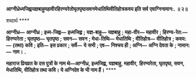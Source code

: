 **आग्नीध्रेध्मजिह्वयज्ञबाहुमहावीरहिरण्यरेतोघृतपृष्ठसवनमेधातिथिवीतिहोत्रकवय इति सर्व** **एवाग्निनामान:. ॥ २॥** 

शब्दार्थ **** 

**आग्नीध्र—** **आग्नीध्र** **; इध्म-जिह्व—** **इध्मजिह्व** **; यज्ञ-बाहु—** **यज्ञबाहु** **; महा-वीर—** **महावीर** **; हिरण्य-रेत:—** **हिरण्यरेता** **; घृतपृष्ठ—** **घृतपृष्ठ** **; सवन—** **सवन** **; मेधा-तिथि—** **मेधातिथि** **; वीतिहोत्र—** **वीतिहोत्र** **; कवय:—** **(तथा) कवि** **; इति—** **इस प्रकार** **; सर्वे—** **ये** **सभी** **; एव—** **निश्चय ही** **; अग्नि—** **अग्नि देवता के** **; नामान:—** **नाम।** **.** 

**महाराज प्रियव्रत के दस पुत्रों के नाम थे—आग्नीध्र, इध्मजिह्व, यज्ञबाहु, महावीर,** **हिरण्यरेता, घृतपृष्ठ, सवन, मेधातिथि, वीतिहोत्र तथा कवि। ये अग्निदेव के भी नाम हैं।** **** 